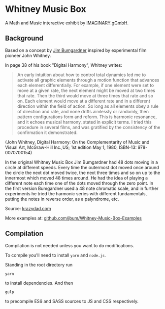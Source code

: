 # Whitney Music Box

A Math and Music interactive exhibit by [IMAGINARY gGmbH](https://imaginary.org).

## Background

Based on a concept by [Jim Bumgardner](https://krazydad.com) inspired by experimental film pioneer John Whitney.

In page 38 of his book "Digital Harmony", Whitney writes:

> An early intuition about how to control total dynamics led me to activate all graphic elements through a motion
  function that advances each element differentially. For example, if one element were set to move at a given rate,
  the next element might be moved at two times that rate. Then the third would move at three times that rate and so
  on. Each element would move at a different rate and in a different direction within the field of action. So long
  as all elements obey a rule of direction and rate, and none drifts aimlessly or randomly, then pattern configurations
  form and reform. This is harmonic resonance, and it echoes musical harmony, stated in explicit terms. I tried this
  procedure in several films, and was gratified by the consistency of the confirmation it demonstrated.

(John Whitney, Digital Harmony: On the Complementarity of Music and Visual Art, McGraw-Hill Inc.,US; 1st edition
May 1, 1980, ISBN-13: 978-0070700154)

In the original Whitney Music Box Jim Bumgardner had 48 dots moving in a circle at different speeds. Every time the
outermost dot moved once around the circle the next dot moved twice, the next three times and so on up to the innermost
which moved 48 times around. He had the idea of playing a different note each time one of the dots moved through the
zero point. In the first version Bumgardner used a 48 note chromatic scale, and in further experiments he tried
the harmonic series with different fundamentals, putting the notes in reverse order, as a palyndrome, etc.

Source: [krazydad.com](https://web.archive.org/web/20180802002553/https://krazydad.com/blog/2006/04/23/visual-harmony/)

More examples at: [github.com/jbum/Whitney-Music-Box-Examples](https://github.com/jbum/Whitney-Music-Box-Examples)

## Compilation

Compilation is not needed unless you want to do modifications.

To compile you'll need to install `yarn` and `node.js`.

Standing in the root directory run

```
yarn
```

to install dependencies. And then

```
gulp
```

to precompile ES6 and SASS sources to JS and CSS respectively.